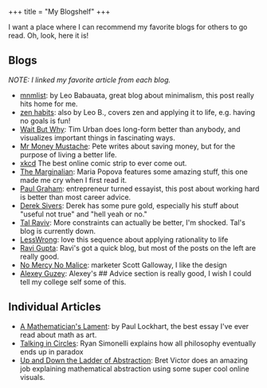 +++
title = "My Blogshelf"
+++

I want a place where I can recommend my favorite blogs for others to go read. Oh, look, here it is!


## Blogs
*NOTE: I linked my favorite article from each blog.*
- [mnmlist](https://mnmlist.com/brew): by Leo Babauata, great blog about minimalism, this post really hits home for me.
- [zen habits](https://zenhabits.net/no-goal): also by Leo B., covers zen and applying it to life, e.g. having no goals is fun!
- [Wait But Why](https://waitbutwhy.com/2014/05/life-weeks.html): Tim Urban does long-form better than anybody, and visualizes important things in fascinating ways.
- [Mr Money Mustache](https://www.mrmoneymustache.com/2016/11/24/efficiency-is-the-highest-form-of-beauty/): Pete writes about saving money, but for the purpose of living a better life.
- [xkcd](https://xkcd.com/162/) The best online comic strip to ever come out.
- [The Marginalian](https://www.themarginalian.org/2016/08/16/life-on-a-mobius-janna-levin-moth/): Maria Popova features some amazing stuff, this one made me cry when I first read it.
- [Paul Graham](https://paulgraham.com/hwh.html): entrepreneur turned essayist, this post about working hard is better than most career advice.
- [Derek Sivers](https://sive.rs/confab): Derek has some pure gold, especially his stuff about "useful not true" and "hell yeah or no."
- [Tal Raviv](https://speakerdeck.com/talraviv/more-constraints-please): More constraints can actually be better, I'm shocked. Tal's blog is currently down.
- [LessWrong](https://www.lesswrong.com/tag/the-science-of-winning-at-life-sequence): love this sequence about applying rationality to life
- [Ravi Gupta](https://rkg.blog/water.php): Ravi's got a quick blog, but most of the posts on the left are really good.
- [No Mercy No Malice](https://www.profgalloway.com/): marketer Scott Galloway, I like the design
- [Alexey Guzey](https://guzey.com): Alexey's ## Advice section is really good, I wish I could tell my college self some of this. 

## Individual Articles
- [A Mathematician's Lament](https://worrydream.com/refs/Lockhart_2002_-_A_Mathematician's_Lament.pdf): by Paul Lockhart, the best essay I've ever read about math as art.
- [Talking in Circles](https://absoluteirony.wordpress.com/wp-content/uploads/2014/09/talking-in-circles-20161.pdf): Ryan Simonelli explains how all philosophy eventually ends up in paradox
- [Up and Down the Ladder of Abstraction](https://worrydream.com/LadderOfAbstraction/): Bret Victor does an amazing job explaining mathematical abstraction using some super cool online visuals.
